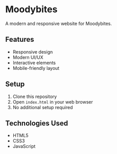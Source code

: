 # Moodybites

A modern and responsive website for Moodybites.

## Features
- Responsive design
- Modern UI/UX
- Interactive elements
- Mobile-friendly layout

## Setup
1. Clone this repository
2. Open `index.html` in your web browser
3. No additional setup required

## Technologies Used
- HTML5
- CSS3
- JavaScript 